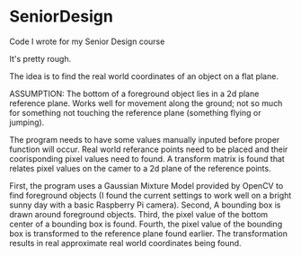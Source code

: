 # SeniorDesign
Code I wrote for my Senior Design course

It's pretty rough.

The idea is to find the real world coordinates of an object on a flat plane. 

ASSUMPTION: The bottom of a foreground object lies in a 2d plane reference plane. Works well for movement along the ground; not so much for something not touching the reference plane (something flying or jumping).

The program needs to have some values manually inputed before proper function will occur. Real world referance points need to be placed and their coorisponding pixel values need to found. A transform matrix is found that relates pixel values on the camer to a 2d plane of the reference points.

First, the program uses a Gaussian Mixture Model provided by OpenCV to find foreground objects (I found the current settings to work well on a bright sunny day with a basic Raspberry Pi camera). Second, A bounding box is drawn around foreground objects. Third, the pixel value of the bottom center of a bounding box is found. Fourth, the pixel value of the bounding box is transformed to the reference plane found earlier. The transformation results in real approximate real world coordinates being found. 
